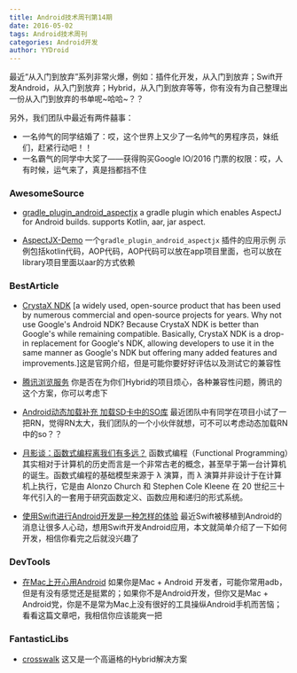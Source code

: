 ```yaml
---
title: Android技术周刊第14期
date: 2016-05-02
tags: Android技术周刊
categories: Android开发
author: YYDroid
---
```

最近“从入门到放弃”系列非常火爆，例如：插件化开发，从入门到放弃；Swift开发Android，从入门到放弃；Hybrid，从入门到放弃等等，你有没有为自己整理出一份从入门到放弃的书单呢~哈哈~？？

另外，我们团队中最近有两件囍事：
	
- 一名帅气的同学结婚了：哎，这个世界上又少了一名帅气的男程序员，妹纸们，赶紧行动吧！！
- 一名霸气的同学中大奖了——获得购买Google IO/2016 门票的权限：哎，人有时候，运气来了，真是挡都挡不住

<!-- more -->

### AwesomeSource
- [gradle\_plugin\_android\_aspectjx](https://github.com/HujiangTechnology/gradle_plugin_android_aspectjx) a gradle plugin which enables AspectJ for Android builds. supports Kotlin, aar, jar aspect.

- [AspectJX-Demo](https://github.com/HujiangTechnology/AspectJX-Demo) 一个``gradle_plugin_android_aspectjx`` 插件的应用示例
示例包括kotlin代码，AOP代码，AOP代码可以放在app项目里面，也可以放在library项目里面以aar的方式依赖

### BestArticle
- [CrystaX NDK](https://www.crystax.net/) [a widely used, open-source product that has been used by numerous commercial and open-source projects for years. Why not use Google's Android NDK? Because CrystaX NDK is better than Google's while remaining compatible. Basically, CrystaX NDK is a drop-in replacement for Google's NDK, allowing developers to use it in the same manner as Google's NDK but offering many added features and improvements.]这是官网介绍，但是可能你要好好评估以及测试它的兼容性

- [腾讯浏览服务](http://x5.tencent.com/doc?id=1001) 你是否在为你们Hybrid的项目烦心，各种兼容性问题，腾讯的这个方案，你可以考虑下

- [Android动态加载补充 加载SD卡中的SO库](https://segmentfault.com/a/1190000004062899) 最近团队中有同学在项目小试了一把RN，觉得RN太大，我们团队的一个小伙伴就想，可不可以考虑动态加载RN中的so？？

- [月影谈：函数式编程离我们有多远？](https://mp.weixin.qq.com/s?__biz=MzA4NjE3MDg4OQ==&mid=2650963254&idx=1&sn=352bf05f041c4c5ff9adcce02e3ba6a9&scene=1&srcid=0430noLawooJ2gvcuQbH2mAa&key=b28b03434249256ba80f603343cfd70bcad708f56fb74fe065501a42bbf93f90321032d58a07a9349261c7d67ad52b13&ascene=0&uin=MjM2NDM0ODgyMA%3D%3D) 函数式编程（Functional Programming）其实相对于计算机的历史而言是一个非常古老的概念，甚至早于第一台计算机的诞生。函数式编程的基础模型来源于 λ 演算，而 λ 演算并非设计于在计算机上执行，它是由 Alonzo Church 和 Stephen Cole Kleene 在 20 世纪三十年代引入的一套用于研究函数定义、函数应用和递归的形式系统。

- [使用Swift进行Android开发是一种怎样的体验](https://mp.weixin.qq.com/s?__biz=MjM5NDAxNTY4MA==&mid=2649396428&idx=1&sn=9cdfa66207db3f298f53ad2b915b440b&scene=1&srcid=04304vdbFKrPS2GoYqzb4s9w&key=b28b03434249256b8906c2c7e48ada20f71ccd6a5a59401fad74d85b92cb32a47c41ec7cfae3c407ab1e955ccd74b0e0&ascene=0&uin=MjM2NDM0ODgyMA%3D%3D) 最近Swift被移植到Android的消息让很多人心动，想用Swift开发Android应用，本文就简单介绍了一下如何开发，相信你看完之后就没兴趣了
 
### DevTools
- [在Mac上开心用Android](http://sspai.com/33842) 如果你是Mac + Android 开发者，可能你常用adb，但是有没有感觉还是挺累的；如果你不是Android开发，但你又是Mac + Android党，你是不是常为Mac上没有很好的工具操纵Android手机而苦恼；看看这篇文章吧，我相信你应该能爽一把

### FantasticLibs
- [crosswalk](https://github.com/crosswalk-project/crosswalk) 这又是一个高逼格的Hybrid解决方案


